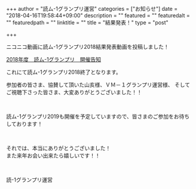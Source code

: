 +++
author = "読ム-1グランプリ運営"
categories = ["お知らせ"]
date = "2018-04-16T19:58:44+09:00"
description = ""
featured = ""
featuredalt = ""
featuredpath = ""
linktitle = ""
title = "結果発表！"
type = "post"

+++

ニコニコ動画に読ム-1グランプリ2018結果発表動画を投稿しました！

<script type="application/javascript" src="https://embed.nicovideo.jp/watch/sm32524053/script?w=720&h=480"></script><noscript><a href="http://www.nicovideo.jp/watch/sm32524053">2018年度　読ム-1グランプリ　開催告知</a></noscript>

これにて読ム-1グランプリ2018終了となります。

参加者の皆さま、協賛して頂いた山亥様、ＶＭ－１グランプリ運営様、
そしてご視聴下さった皆さま、大変ありがとうございました！！

<br>

読ム-1グランプリ2019も開催を予定していますので、皆さまのご参加をお待ちしております！

<br>

それでは、本当にありがとうございました！  
また来年お会い出来たら嬉しいです！！

<br>

読-1グランプリ運営












